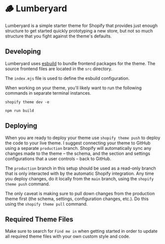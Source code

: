 # 🪵 Lumberyard

Lumberyard is a simple starter theme for Shopify that provides just
enough structure to get started quickly prototyping a new store, but
not so much structure that you fight against the theme's defaults.

## Developing

Lumberyard uses [esbuild](https://esbuild.github.io/) to bundle frontend
packages for the theme. The source frontend files are located in the `src`
directory.

The `index.mjs` file is used to define the esbuild configuration.

When working on your theme, you'll likely want to run the following commands
in separate terminal instances.

`shopify theme dev -e`

`npm run build`

## Deploying

When you are ready to deploy your theme use `shopify theme push` to deploy the
code to your live theme. I suggest connecting your theme to GitHub using a separate
`production` branch. Shopify will automatically sync any changes made to the theme –
the schema, and the section and settings configurations that a user controls – back
to GitHub.

The `production` branch in this setup should be used as a read-only branch that is
only interacted with by the automatic Shopify integration. Any time you deploy changes,
do it locally from the `main` branch, using the `shopify theme push` command.

The only caveat is making sure to pull down changes from the production theme first
(the schema, settings, configuration changes, etc.). Do this using the
`shopify theme pull` command.

## Required Theme Files

Make sure to search for `Find me in` when getting started in order to update
all required theme files with your own custom style and code.
